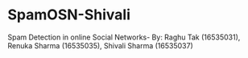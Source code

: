 # SpamOSN-Shivali
Spam Detection in online Social Networks- By: Raghu Tak (16535031), Renuka Sharma (16535035), Shivali Sharma (16535037)
